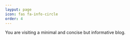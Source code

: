 ```yaml
---
layput: page
icon: fas fa-info-circle
order: 4
---
```

You are visiting a minimal and concise but informative blog.
